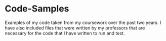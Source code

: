 # Code-Samples

Examples of my code taken from my coursework over the past two years. I have also included files that were written by my professors that are necessary for the code that I have written to run and test.
